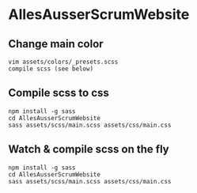 # AllesAusserScrumWebsite


## Change main color

```
vim assets/colors/_presets.scss
compile scss (see below)
```

## Compile scss to css

```
npm install -g sass
cd AllesAusserScrumWebsite
sass assets/scss/main.scss assets/css/main.css
```

## Watch & compile scss on the fly

```
npm install -g sass
cd AllesAusserScrumWebsite
sass assets/scss/main.scss assets/css/main.css
```
